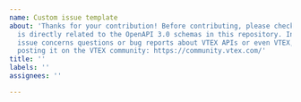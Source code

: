 ```yaml
---
name: Custom issue template
about: 'Thanks for your contribution! Before contributing, please check if this issue
  is directly related to the OpenAPI 3.0 schemas in this repository. In case this
  issue concerns questions or bug reports about VTEX APIs or even VTEX, we recommend
  posting it on the VTEX community: https://community.vtex.com/'
title: ''
labels: ''
assignees: ''

---
```



